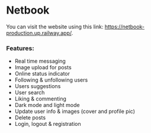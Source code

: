 # Netbook
You can visit the website using this link: https://netbook-production.up.railway.app/.
### Features:
- Real time messaging
- Image upload for posts
- Online status indicator
- Following & unfollowing users
- Users suggestions
- User search
- Liking & commenting
- Dark mode and light mode
- Update user info & images (cover and profile pic)
- Delete posts
- Login, logout & registration
